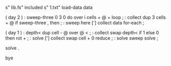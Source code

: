 s" lib.fs" included
s" 1.txt"  load-data data

( day 2 )
: sweep-three  0  3 0 do  over i cells + @ + loop ;
: collect      dup 3 cells + @ if sweep-three , then ;
: sweep        here ['] collect data for-each ;

( day 1 )
: depth<       dup cell - @   over @  < ;
: collect      swap depth< if 1 else 0 then rot + ;
: solve        ['] collect swap cell + 0 reduce ;
: solve        sweep solve ;

solve .

bye
